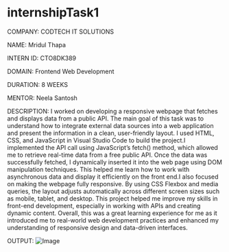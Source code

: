 # internshipTask1

COMPANY: CODTECH IT SOLUTIONS 

NAME: Mridul Thapa

INTERN ID: CTO8DK389

DOMAIN: Frontend Web Development

DURATION: 8 WEEKS

MENTOR: Neela Santosh

DESCRIPTION: I worked on developing a responsive webpage that fetches and displays data from a public API. The main goal of this task was to understand how to integrate external data sources into a web application and present the information in a clean, user-friendly layout. I used HTML, CSS, and JavaScript in Visual Studio Code to build the project.I implemented the API call using JavaScript’s fetch() method, which allowed me to retrieve real-time data from a free public API. Once the data was successfully fetched, I dynamically inserted it into the web page using DOM manipulation techniques. This helped me learn how to work with asynchronous data and display it efficiently on the front end.I also focused on making the webpage fully responsive. By using CSS Flexbox and media queries, the layout adjusts automatically across different screen sizes such as mobile, tablet, and desktop. This project helped me improve my skills in front-end development, especially in working with APIs and creating dynamic content.
Overall, this was a great learning experience for me as it introduced me to real-world web development practices and enhanced my understanding of responsive design and data-driven interfaces.

OUTPUT: ![Image](https://github.com/user-attachments/assets/09a4a884-9183-4b89-8d86-d1823831b956)
